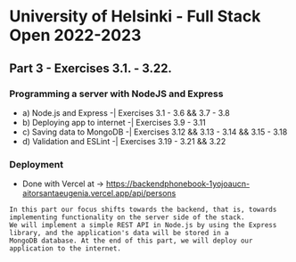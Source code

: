 # University of Helsinki - Full Stack Open 2022-2023

## Part 3 - Exercises 3.1. - 3.22.
### Programming a server with NodeJS and Express
- a) Node.js and Express -| Exercises 3.1 - 3.6 && 3.7 - 3.8
- b) Deploying app to internet -| Exercises 3.9 - 3.11
- c) Saving data to MongoDB -| Exercises 3.12 && 3.13 - 3.14 && 3.15 - 3.18
- d) Validation and ESLint -| Exercises 3.19 - 3.21 && 3.22

### Deployment
- Done with Vercel at -> https://backendphonebook-1yojoaucn-aitorsantaeugenia.vercel.app/api/persons

~~~ 
In this part our focus shifts towards the backend, that is, towards implementing functionality on the server side of the stack. 
We will implement a simple REST API in Node.js by using the Express library, and the application's data will be stored in a 
MongoDB database. At the end of this part, we will deploy our application to the internet.
~~~